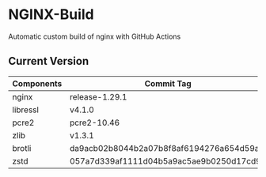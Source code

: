 # NGINX-Build
Automatic custom build of nginx with GitHub Actions

## Current Version
| Components | Commit Tag |
|--|--|
| nginx | release-1.29.1 |
| libressl | v4.1.0 |
| pcre2 | pcre2-10.46 |
| zlib | v1.3.1 |
| brotli | da9acb02b8044b2a07b8f8af6194276a654d59ac |
| zstd | 057a7d339af1111d04b5a9ac5ae9b0250d17cd94 |
